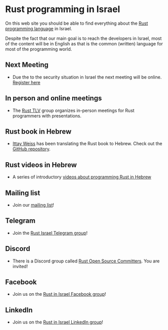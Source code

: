 # Rust programming in Israel

On this web site you should be able to find everything about the [Rust programming language](https://www.rust-lang.org/) in Israel.

Despite the fact that our main goal is to reach the developers in Israel, most of the content will be in English
as that is the common (written) language for most of the programming world.

## Next Meeting

* Due the to the security situation in Israel the next meeting will be online. [Register here](https://www.meetup.com/code-mavens/events/297064458/)


## In person and online meetings

* The [Rust TLV](/tlv) group organizes in-person meetings for Rust programmers with presentations.


## Rust book in Hebrew

* [Ittay Weiss](https://github.com/IttayWeiss/) has been translating the Rust book to Hebrew. Check out the [GitHub repository](https://github.com/IttayWeiss/rustbook-heb).


## Rust videos in Hebrew

* A series of introductory [videos about programming Rust in Hebrew](https://he.code-maven.com/rust)

## Mailing list

* Join our [mailing list](/mailing-list)!

## Telegram

* Join the [Rust Israel Telegram group](https://t.me/rustlang_il)!

## Discord

* There is a Discord group called [Rust Open Source Committers](https://discord.com/channels/1027509789774839818/1027509790928273470). You are invited!

## Facebook

* Join us on the [Rust in Israel Facebook group](https://www.facebook.com/groups/871267374412093)!

## LinkedIn

* Join us on the [Rust in Israel LinkedIn group](https://www.linkedin.com/groups/12915149/)!

<!--
## Rust Training in Israel in Hebrew or English

* [Gabor Szabo](https://szabgab.com/), who maintains this site as well, offers Rust training courses.
-->


